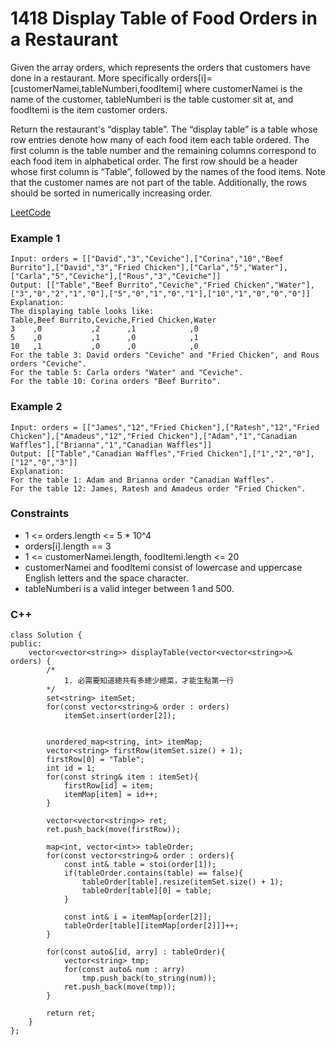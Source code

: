 # 1418 Display Table of Food Orders in a Restaurant

Given the array orders, which represents the orders that customers have done in a restaurant. More specifically orders[i]=[customerNamei,tableNumberi,foodItemi] where customerNamei is the name of the customer, tableNumberi is the table customer sit at, and foodItemi is the item customer orders.

Return the restaurant's “display table”. The “display table” is a table whose row entries denote how many of each food item each table ordered. The first column is the table number and the remaining columns correspond to each food item in alphabetical order. The first row should be a header whose first column is “Table”, followed by the names of the food items. Note that the customer names are not part of the table. Additionally, the rows should be sorted in numerically increasing order.

[LeetCode](https://leetcode.cn/problems/display-table-of-food-orders-in-a-restaurant/description/)

### Example 1

```
Input: orders = [["David","3","Ceviche"],["Corina","10","Beef Burrito"],["David","3","Fried Chicken"],["Carla","5","Water"],["Carla","5","Ceviche"],["Rous","3","Ceviche"]]
Output: [["Table","Beef Burrito","Ceviche","Fried Chicken","Water"],["3","0","2","1","0"],["5","0","1","0","1"],["10","1","0","0","0"]] 
Explanation:
The displaying table looks like:
Table,Beef Burrito,Ceviche,Fried Chicken,Water
3    ,0           ,2      ,1            ,0
5    ,0           ,1      ,0            ,1
10   ,1           ,0      ,0            ,0
For the table 3: David orders "Ceviche" and "Fried Chicken", and Rous orders "Ceviche".
For the table 5: Carla orders "Water" and "Ceviche".
For the table 10: Corina orders "Beef Burrito". 
```

### Example 2

```
Input: orders = [["James","12","Fried Chicken"],["Ratesh","12","Fried Chicken"],["Amadeus","12","Fried Chicken"],["Adam","1","Canadian Waffles"],["Brianna","1","Canadian Waffles"]]
Output: [["Table","Canadian Waffles","Fried Chicken"],["1","2","0"],["12","0","3"]] 
Explanation: 
For the table 1: Adam and Brianna order "Canadian Waffles".
For the table 12: James, Ratesh and Amadeus order "Fried Chicken".
```

### Constraints

* 1 <= orders.length <= 5 * 10^4
* orders[i].length == 3
* 1 <= customerNamei.length, foodItemi.length <= 20
* customerNamei and foodItemi consist of lowercase and uppercase English letters and the space character.
* tableNumberi is a valid integer between 1 and 500.


### C++ 

```
class Solution {
public:
    vector<vector<string>> displayTable(vector<vector<string>>& orders) {
        /*
            1. 必需要知道總共有多總少總菜，才能生點第一行
        */
        set<string> itemSet;
        for(const vector<string>& order : orders)
            itemSet.insert(order[2]);
        
        
        unordered_map<string, int> itemMap;
        vector<string> firstRow(itemSet.size() + 1);
        firstRow[0] = "Table";
        int id = 1;
        for(const string& item : itemSet){
            firstRow[id] = item;
            itemMap[item] = id++;
        }
        
        vector<vector<string>> ret;
        ret.push_back(move(firstRow));

        map<int, vector<int>> tableOrder;
        for(const vector<string>& order : orders){
            const int& table = stoi(order[1]);
            if(tableOrder.contains(table) == false){
                tableOrder[table].resize(itemSet.size() + 1);
                tableOrder[table][0] = table;
            } 
            
            const int& i = itemMap[order[2]];
            tableOrder[table][itemMap[order[2]]]++;
        }

        for(const auto&[id, arry] : tableOrder){
            vector<string> tmp;
            for(const auto& num : arry)
                tmp.push_back(to_string(num));
            ret.push_back(move(tmp));
        }

        return ret;
    }
};
```